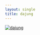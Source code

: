```yaml
---
layout: single
title: dajung
---
```


[![dajung](https://www.youtube.com/vlHP0tmU7eE/0.jpg)](https://www.youtube.com/watch?v=vlHP0tmU7eE)
